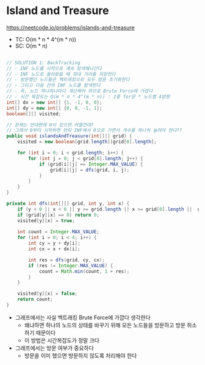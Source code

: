 # Island and Treasure
https://neetcode.io/problems/islands-and-treasure
- TC: O(m * n * 4^(m * n))
- SC: O(m * n)

```java
    
// SOLUTION 1: BackTracking
// - INF 노드를 시작으로 계속 탐색해나간다
// - INF 노드로 돌아왔을 때 최대 거리를 저장한다
// - 방문했던 노드들은 백트래킹으로 모두 방문 초기화한다
// - 그리고 다음 칸의 INF 노드를 탐색한다
// - 즉, 노드 하나하나마다 계산해야 하므로 Brute Force에 가깝다
// - 시간 복잡도는 O(m * n * 4^(m * n)) : 2중 for문 * 노드별 4방향
int[] dx = new int[] {1, -1, 0, 0};
int[] dy = new int[] {0, 0, -1, 1};
boolean[][] visited;

// 문제는 반대편에 0이 있으면 어쩔껀데?
// 그래서 0부터 시작하면 안되 INF에서 0으로 가면서 개수를 하나씩 늘려야 한다??
public void islandsAndTreasure(int[][] grid) {
    visited = new boolean[grid.length][grid[0].length];

    for (int i = 0; i < grid.length; i++) {
        for (int j = 0; j < grid[0].length; j++) {
            if (grid[i][j] == Integer.MAX_VALUE) {
                grid[i][j] = dfs(grid, i, j);
            }
        }
    }
}

private int dfs(int[][] grid, int y, int x) {
    if (y < 0 || x < 0 || y >= grid.length || x >= grid[0].length ||  grid[y][x] == -1 || visited[y][x]) return Integer.MAX_VALUE;
    if (grid[y][x] == 0) return 0;
    visited[y][x] = true;
    
    int count = Integer.MAX_VALUE;
    for (int i = 0; i < 4; i++) {
        int cy = y + dy[i];
        int cx = x + dx[i];

        int res = dfs(grid, cy, cx);
        if (res != Integer.MAX_VALUE) {
            count = Math.min(count, 1 + res);
        }
    }

    visited[y][x] = false;
    return count;
}

```
- 그래프에서는 사실 백트래킹 Brute Force에 가깝다 생각한다
    - 왜냐하면 하나의 노드의 상태를 바꾸기 위해 모든 노드들을 방문하고 방문 취소하기 때문이다
    - 이 방법은 시간복잡도가 정말 크다
- 그래프에서는 방문 여부가 중요하다
    - 방문을 이미 했으면 방문하지 않도록 처리해야 한다
